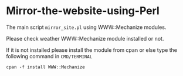 # Mirror-the-website-using-Perl

The main script `mirror_site.pl`  using WWW::Mechanize modules.

Please check weather WWW::Mechanize module installed or not.

If it is not installed please install the module from cpan or else type the following command in `CMD/TERMINAL`

`cpan -f install WWW::Mechanize`




